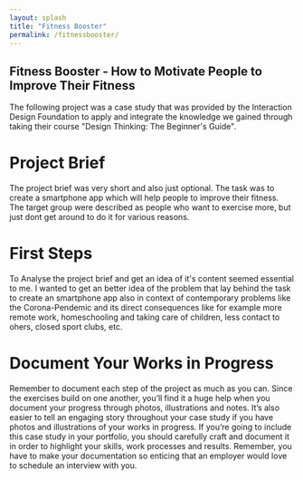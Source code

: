 ```yaml
---
layout: splash
title: "Fitness Booster"
permalink: /fitnessbooster/
---
```

## Fitness Booster - How to Motivate People to Improve Their Fitness
The following project was a case study that was provided by the Interaction Design Foundation to apply and integrate the knowledge we gained through taking their course "Design Thinking: The Beginner's Guide".

# Project Brief
The project brief was very short and also just optional. The task was to create a smartphone app which will help people to improve their fitness. The target group were described as people who want to exercise more, but just dont get around to do it for various reasons.

# First Steps
To Analyse the project brief and get an idea of it's content seemed essential to me. I wanted to get an better idea of the problem that lay behind the task to create an smartphone app also in context of contemporary problems like the Corona-Pendemic and its direct consequences like for example more remote work, homeschooling and taking care of children, less contact to ohers, closed sport clubs, etc.

# Document Your Works in Progress
Remember to document each step of the project as much as you can. Since the exercises build on one another, you’ll find it a huge help when you document your progress through photos, illustrations and notes. It’s also easier to tell an engaging story throughout your case study if you have photos and illustrations of your works in progress. If you’re going to include this case study in your portfolio, you should carefully craft and document it in order to highlight your skills, work processes and results. Remember, you have to make your documentation so enticing that an employer would love to schedule an interview with you.

